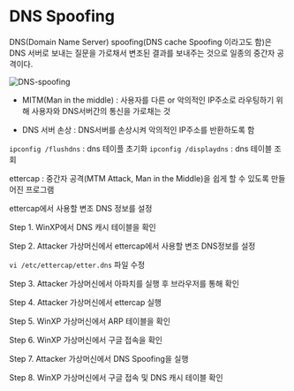 
# DNS Spoofing

DNS(Domain Name Server) spoofing(DNS cache Spoofing 이라고도 함)은 DNS 서버로 보내는 질문을 가로채서 변조된 결과를 보내주는 것으로 일종의 중간자 공격이다.

![DNS-spoofing](https://user-images.githubusercontent.com/76420201/105853028-93d37800-6028-11eb-9b62-5bfb607fb803.jpg)

- MITM(Man in the middle) : 사용자를 다른 or 악의적인 IP주소로 라우팅하기 위해 사용자와 DNS서버간의 통신을 가로채는 것

- DNS 서버 손상 : DNS서버를 손상시켜 악의적인 IP주소를 반환하도록 함

`ipconfig /flushdns` : dns 테이플 초기화
`ipconfig /displaydns` : dns 테이블 조회

ettercap : 중간자 공격(MTM Attack, Man in the Middle)을 쉽게 할 수 있도록 만들어진 프로그램

ettercap에서 사용할 변조 DNS 정보를 설정

Step 1. WinXP에서 DNS 캐시 테이블을 확인

Step 2. Attacker 가상머신에서 ettercap에서 사용할 변조 DNS정보를 설정

`vi /etc/ettercap/etter.dns` 파일 수정

Step 3. Attacker 가상머신에서 아파치를 실행 후 브라우저를 통해 확인


Step 4. Attacker 가상머신에서 ettercap 실행

Step 5. WinXP 가상머신에서 ARP 테이블을 확인

Step 6. WinXP 가상머신에서 구글 접속을 확인

Step 7. Attacker 가상머신에서 DNS Spoofing을 실행

Step 8. WinXP 가상머신에서 구글 접속 및 DNS 캐시 테이블 확인
